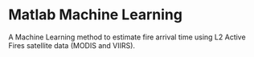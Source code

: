 # Matlab Machine Learning  

A Machine Learning method to estimate fire arrival time using L2 Active Fires satellite data (MODIS and VIIRS).
